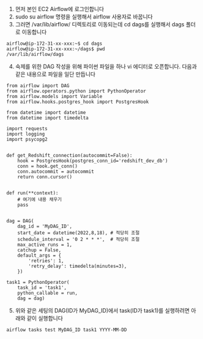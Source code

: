 1. 먼저 본인 EC2 Airflow에 로그인합니다
2. sudo su airflow 명령을 실행해서 airflow 사용자로 바꿉니다
3. 그러면 /var/lib/airflow/ 디렉토리로 이동되는데 cd dags를 실행해서 dags 폴더로 이동합니다
```
airflow@ip-172-31-xx-xxx:~$ cd dags
airflow@ip-172-31-xx-xxx:~/dags$ pwd
/var/lib/airflow/dags
```

4. 숙제를 위한 DAG 작성을 위해 파이썬 파일을 하나 vi 에디터로 오픈합니다. 다음과 같은 내용으로 파일을 일단 만듭니다
```
from airflow import DAG
from airflow.operators.python import PythonOperator
from airflow.models import Variable
from airflow.hooks.postgres_hook import PostgresHook

from datetime import datetime
from datetime import timedelta

import requests
import logging
import psycopg2


def get_Redshift_connection(autocommit=False):
    hook = PostgresHook(postgres_conn_id='redshift_dev_db')
    conn = hook.get_conn()
    conn.autocommit = autocommit
    return conn.cursor()


def run(**context):
    # 여기에 내용 채우기
    pass


dag = DAG(
    dag_id = 'MyDAG_ID',
    start_date = datetime(2022,8,18), # 적당히 조절
    schedule_interval = '0 2 * * *',  # 적당히 조절
    max_active_runs = 1,
    catchup = False,
    default_args = {
        'retries': 1,
        'retry_delay': timedelta(minutes=3),
    })

task1 = PythonOperator(
    task_id = 'task1',
    python_callable = run,
    dag = dag)
```

5. 위와 같은 세팅의 DAG(ID가 MyDAG_ID)에서 task(ID가 task1)를 실행하려면 아래와 같이 실행합니다
```
airflow tasks test MyDAG_ID task1 YYYY-MM-DD
```
